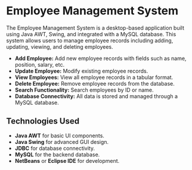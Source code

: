 <h1 style="font-size: 30px;">Employee Management System</h1>
The Employee Management System is a desktop-based application built using Java AWT, Swing, and integrated with a MySQL database. This system allows users to manage employee records including adding, updating, viewing, and deleting employees.

- **Add Employee:** Add new employee records with fields such as name, position, salary, etc.
- **Update Employee:** Modify existing employee records.
- **View Employees:** View all employee records in a tabular format.
- **Delete Employee:** Remove employee records from the database.
- **Search Functionality:** Search employees by ID or name.
- **Database Connectivity:** All data is stored and managed through a MySQL database.


## Technologies Used
- **Java AWT** for basic UI components.
- **Java Swing** for advanced GUI design.
- **JDBC** for database connectivity.
- **MySQL** for the backend database.
- **NetBeans** or **Eclipse IDE** for development.


